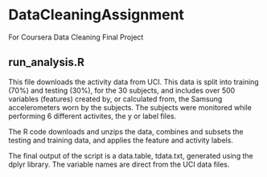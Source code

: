 # DataCleaningAssignment
For Coursera Data Cleaning Final Project

## run_analysis.R
This file downloads the activity data from UCI. This data is split into training (70%) and testing (30%), for the 30 subjects, and includes over 500 variables (features) created by, or calculated from, the Samsung accelerometers worn by the subjects. The subjects were monitored while performing 6 different activites, the y or label files.

The R code downloads and unzips the data, combines and subsets the testing and training data, and applies the feature and activity labels.

The final output of the script is a data.table, tdata.txt, generated using the dplyr library. The variable names are direct from the UCI data files.
